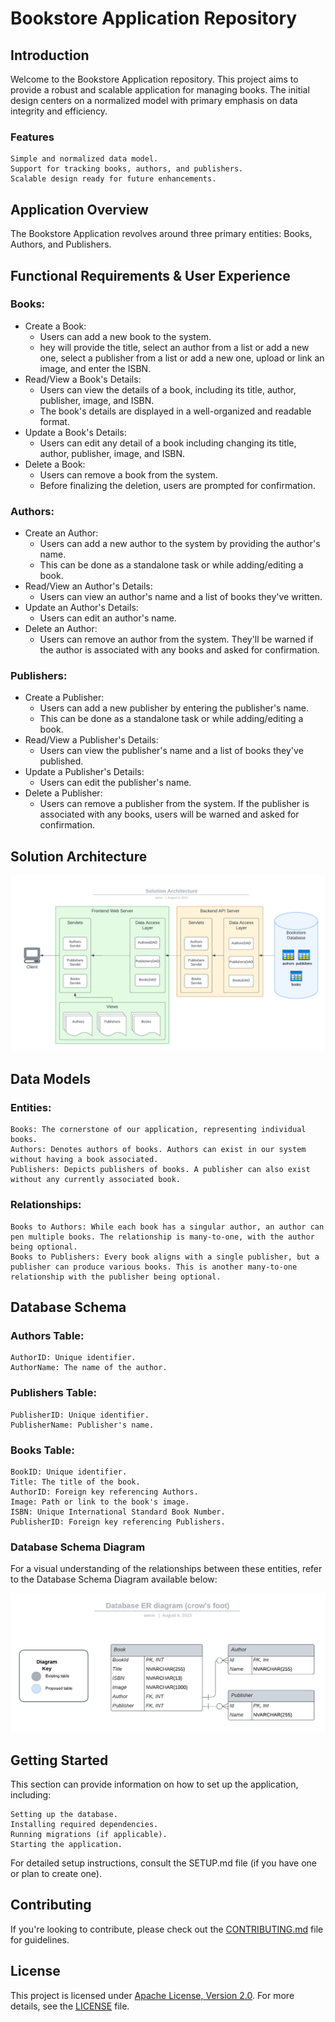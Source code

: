 # Bookstore Application Repository
## Introduction

Welcome to the Bookstore Application repository. This project aims to provide a robust and scalable application for managing books. The initial design centers on a normalized model with primary emphasis on data integrity and efficiency.
### Features

    Simple and normalized data model.
    Support for tracking books, authors, and publishers.
    Scalable design ready for future enhancements.

## Application Overview

The Bookstore Application revolves around three primary entities: Books, Authors, and Publishers.

## Functional Requirements & User Experience
### Books:
- Create a Book:
    - Users can add a new book to the system.
  - hey will provide the title, select an author from a list or add a new one, select a publisher from a list or add a new one, upload or link an image, and enter the ISBN.
- Read/View a Book's Details:
    - Users can view the details of a book, including its title, author, publisher, image, and ISBN.
    - The book's details are displayed in a well-organized and readable format.
- Update a Book's Details:
    - Users can edit any detail of a book including changing its title, author, publisher, image, and ISBN.
- Delete a Book:
    - Users can remove a book from the system.
    - Before finalizing the deletion, users are prompted for confirmation.

### Authors:
- Create an Author:
    - Users can add a new author to the system by providing the author's name.
    - This can be done as a standalone task or while adding/editing a book.
- Read/View an Author's Details:
    - Users can view an author's name and a list of books they've written.
- Update an Author's Details:
    - Users can edit an author's name.
- Delete an Author:
    - Users can remove an author from the system. They'll be warned if the author is associated with any books and asked for confirmation.

### Publishers:
- Create a Publisher:
    - Users can add a new publisher by entering the publisher's name.
    - This can be done as a standalone task or while adding/editing a book.
- Read/View a Publisher's Details:
    - Users can view the publisher's name and a list of books they've published.
- Update a Publisher's Details:
    - Users can edit the publisher's name.
- Delete a Publisher:
    - Users can remove a publisher from the system. If the publisher is associated with any books, users will be warned and asked for confirmation.

## Solution Architecture

![Solution Architecture](docs/solution_architecture.png)

## Data Models
### Entities:

    Books: The cornerstone of our application, representing individual books.
    Authors: Denotes authors of books. Authors can exist in our system without having a book associated.
    Publishers: Depicts publishers of books. A publisher can also exist without any currently associated book.

### Relationships:

    Books to Authors: While each book has a singular author, an author can pen multiple books. The relationship is many-to-one, with the author being optional.
    Books to Publishers: Every book aligns with a single publisher, but a publisher can produce various books. This is another many-to-one relationship with the publisher being optional.

## Database Schema
### Authors Table:

    AuthorID: Unique identifier.
    AuthorName: The name of the author.

### Publishers Table:

    PublisherID: Unique identifier.
    PublisherName: Publisher's name.

### Books Table:

    BookID: Unique identifier.
    Title: The title of the book.
    AuthorID: Foreign key referencing Authors.
    Image: Path or link to the book's image.
    ISBN: Unique International Standard Book Number.
    PublisherID: Foreign key referencing Publishers.

### Database Schema Diagram

For a visual understanding of the relationships between these entities, refer to the Database Schema Diagram available below:

![Database Schema Diagram](docs/database_schema_diagram.png)

## Getting Started

This section can provide information on how to set up the application, including:

    Setting up the database.
    Installing required dependencies.
    Running migrations (if applicable).
    Starting the application.

For detailed setup instructions, consult the SETUP.md file (if you have one or plan to create one).
## Contributing

If you're looking to contribute, please check out the [CONTRIBUTING.md](CONTRIBUTING.md) file for guidelines.
## License

This project is licensed under [Apache License, Version 2.0](https://www.apache.org/licenses/LICENSE-2.0). For more details, see the [LICENSE](LICENSE) file.
